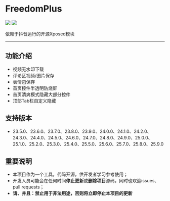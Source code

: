 # FreedomPlus

[![](https://img.shields.io/github/v/release/GangJust/FreedomPlus)](https://github.com/GangJust/FreedomPlus/releases) [![](https://img.shields.io/github/downloads/GangJust/FreedomPlus/total?color=g)]()

依赖于抖音运行的开源Xposed模块

----



## 功能介绍

- 视频无水印下载
- 评论区视频/图片保存
- 表情包保存
- 首页控件半透明防烧屏
- 首页清爽模式隐藏大部分控件
- 顶部Tab栏自定义隐藏



## 支持版本

- 23.5.0、23.6.0、23.7.0、23.8.0、23.9.0、24.0.0、24.1.0、24.2.0、24.3.0、24.4.0、24.5.0、24.6.0、24.7.0、24.8.0、24.9.0、25.0.0、25.1.0、25.2.0、25.3.0、25.4.0、25.5.0、25.6.0、25.7.0、25.8.0、25.9.0



## 重要说明

- 本项目作为一个工具，代码开源，供开发者学习参考使用；
- 开发人员可能会在任何时间**停止更新**或**删除项目**源码，同时也欢迎issues、pull requests；
- **请、并且：禁止用于非法用途，否则将立即停止本项目的更新**

